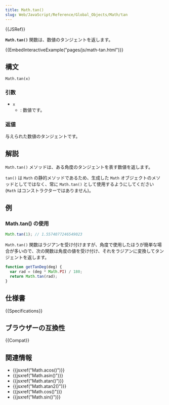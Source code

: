 ```yaml
---
title: Math.tan()
slug: Web/JavaScript/Reference/Global_Objects/Math/tan
---
```


{{JSRef}}

**`Math.tan()`** 関数は、数値のタンジェントを返します。

{{EmbedInteractiveExample("pages/js/math-tan.html")}}

## 構文

```
Math.tan(x)
```

### 引数

- `x`
  - : 数値です。

### 返値

与えられた数値のタンジェントです。

## 解説

`Math.tan()` メソッドは、ある角度のタンジェントを表す数値を返します。

`tan()` は `Math` の静的メソッドであるため、生成した `Math` オブジェクトのメソッドとしてではなく、常に `Math.tan()` として使用するようにしてください (`Math` はコンストラクターではありません)。

## 例

### Math.tan() の使用

```js
Math.tan(1); // 1.5574077246549023
```

`Math.tan()` 関数はラジアンを受け付けますが、角度で使用したほうが簡単な場合が多いので、次の関数は角度の値を受け付け、それをラジアンに変換してタンジェントを返します。

```js
function getTanDeg(deg) {
  var rad = (deg * Math.PI) / 180;
  return Math.tan(rad);
}
```

## 仕様書

{{Specifications}}

## ブラウザーの互換性

{{Compat}}

## 関連情報

- {{jsxref("Math.acos()")}}
- {{jsxref("Math.asin()")}}
- {{jsxref("Math.atan()")}}
- {{jsxref("Math.atan2()")}}
- {{jsxref("Math.cos()")}}
- {{jsxref("Math.sin()")}}
